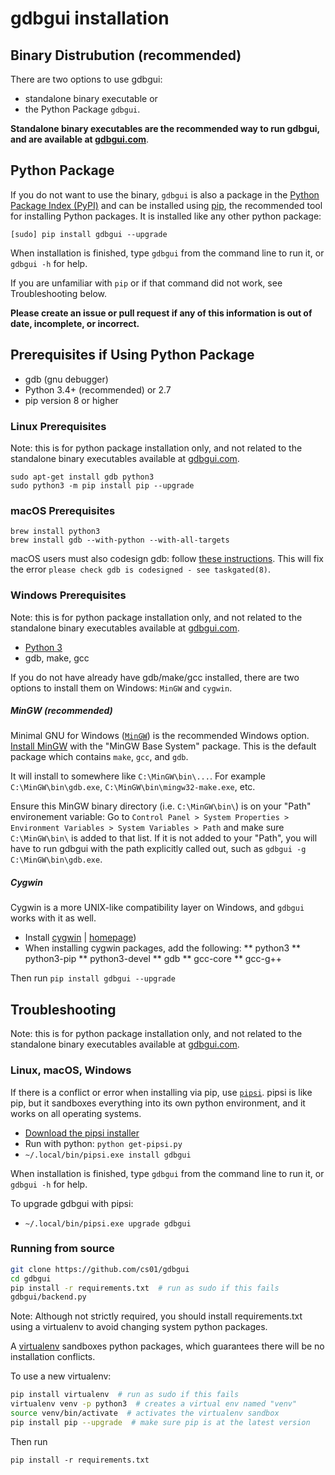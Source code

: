 # gdbgui installation


## Binary Distrubution (recommended)
There are two options to use gdbgui:
* standalone binary executable or
* the Python Package `gdbgui`.

**Standalone binary executables are the recommended way to run gdbgui, and are available at [gdbgui.com](http://gdbgui.com)**.

## Python Package
If you do not want to use the binary, `gdbgui` is also a package in the [Python Package Index (PyPI)](https://pypi.python.org/pypi) and can be installed using [pip](https://pip.pypa.io/en/stable/), the recommended tool for installing Python packages. It is installed like any other python package:

    [sudo] pip install gdbgui --upgrade

When installation is finished, type `gdbgui` from the command line to run it, or `gdbgui -h` for help.

If you are unfamiliar with `pip` or if that command did not work, see Troubleshooting below.

**Please create an issue or pull request if any of this information is out of date, incomplete, or incorrect.**

## Prerequisites if Using Python Package

* gdb (gnu debugger)
* Python 3.4+ (recommended) or 2.7
* pip version 8 or higher

### Linux Prerequisites

Note: this is for python package installation only, and not related to the standalone binary executables available at [gdbgui.com](http://gdbgui.com).

    sudo apt-get install gdb python3
    sudo python3 -m pip install pip --upgrade

### macOS Prerequisites

    brew install python3
    brew install gdb --with-python --with-all-targets

macOS users must also codesign gdb: follow [these
instructions](http://andresabino.com/2015/04/14/codesign-gdb-on-mac-os-x-yosemite-10-10-2/). This will fix the error
`please check gdb is codesigned - see taskgated(8)`.

### Windows Prerequisites

Note: this is for python package installation only, and not related to the standalone binary executables available at [gdbgui.com](http://gdbgui.com).

* [Python 3](https://www.python.org/downloads/windows/)
* gdb, make, gcc

If you do not have already have gdb/make/gcc installed, there are two options to install them on Windows: `MinGW` and `cygwin`.

##### MinGW (recommended)
Minimal GNU for Windows ([`MinGW`]([http://mingw.org/)) is the recommended Windows option. [Install MinGW](https://sourceforge.net/projects/mingw/files/Installer/mingw-get-setup.exe/download) with the "MinGW Base System" package. This is the default package which contains `make`, `gcc`, and `gdb`.

It will install to somewhere like `C:\MinGW\bin\...`. For example `C:\MinGW\bin\gdb.exe`, `C:\MinGW\bin\mingw32-make.exe`, etc.

Ensure this MinGW binary directory (i.e. `C:\MinGW\bin\`) is on your "Path" environement variable: Go to `Control Panel > System Properties > Environment Variables > System Variables > Path` and make sure `C:\MinGW\bin\` is added to that list. If it is not added to your "Path", you will have to run gdbgui with the path explicitly called out, such as `gdbgui -g C:\MinGW\bin\gdb.exe`.

##### Cygwin
Cygwin is a more UNIX-like compatibility layer on Windows, and `gdbgui` works with it as well.
* Install [cygwin](https://cygwin.com/install.html) | [homepage](https://cygwin.com/index.html))
* When installing cygwin packages, add the following:
** python3
** python3-pip
** python3-devel
** gdb
** gcc-core
** gcc-g++

Then run
`pip install gdbgui --upgrade`

## Troubleshooting

Note: this is for python package installation only, and not related to the standalone binary executables available at [gdbgui.com](http://gdbgui.com).

### Linux, macOS, Windows

If there is a conflict or error when installing via pip, use [`pipsi`](https://github.com/mitsuhiko/pipsi). pipsi is like pip, but it sandboxes everything into its own python environment, and it works on all operating systems.

* [Download the pipsi installer](https://raw.githubusercontent.com/mitsuhiko/pipsi/master/get-pipsi.py)
* Run with python: `python get-pipsi.py`
* `~/.local/bin/pipsi.exe install gdbgui`

When installation is finished, type `gdbgui` from the command line to run it, or `gdbgui -h` for help.

To upgrade gdbgui with pipsi:
* `~/.local/bin/pipsi.exe upgrade gdbgui`

### Running from source

```bash
git clone https://github.com/cs01/gdbgui
cd gdbgui
pip install -r requirements.txt  # run as sudo if this fails
gdbgui/backend.py
```

Note: Although not strictly required, you should install requirements.txt using a virtualenv to avoid changing system python packages.

A [virtualenv](https://virtualenv.pypa.io/en/stable/) sandboxes python packages, which guarantees there will be no installation
conflicts.

To use a new virtualenv:

```bash
pip install virtualenv  # run as sudo if this fails
virtualenv venv -p python3  # creates a virtual env named "venv"
source venv/bin/activate  # activates the virtualenv sandbox
pip install pip --upgrade  # make sure pip is at the latest version
```

Then run

    pip install -r requirements.txt
